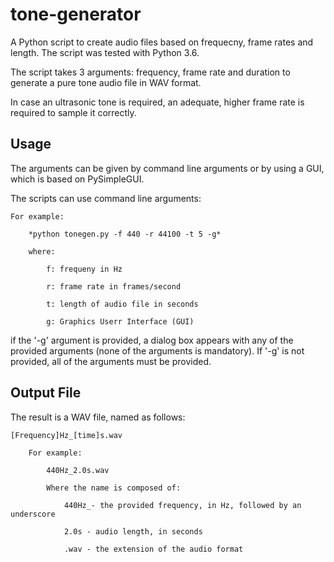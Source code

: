 # tone-generator
A Python script to create audio files based on frequecny, frame rates and length.
The script was tested with Python 3.6.

The script takes 3 arguments: frequency, frame rate and duration to generate a pure tone audio file in WAV format.

In case an ultrasonic tone is required, an adequate, higher frame rate is required to sample it correctly.

## Usage
The arguments can be given by command line arguments or by using a GUI, which is based on PySimpleGUI.

The scripts can use command line arguments:

    For example:

        *python tonegen.py -f 440 -r 44100 -t 5 -g*
  
        where:
  
            f: frequeny in Hz
    
            r: frame rate in frames/second
    
            t: length of audio file in seconds
    
            g: Graphics Userr Interface (GUI)
    
    
if the '-g' argument is provided, a dialog box appears with any of the provided arguments (none of the arguments is mandatory). If '-g' is not provided, all of the arguments must be provided.

## Output File
The result is a WAV file, named as follows:

    [Frequency]Hz_[time]s.wav
 
        For example:

            440Hz_2.0s.wav
  
            Where the name is composed of:
  
                440Hz_- the provided frequency, in Hz, followed by an underscore
    
                2.0s - audio length, in seconds
    
                .wav - the extension of the audio format
   

